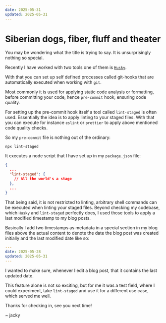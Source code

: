 ```yaml
---
date: 2025-05-31
updated: 2025-05-31
---
```


# Siberian dogs, fiber, fluff and theater

You may be wondering what the title is trying to say. It is unsurprisingly nothing so special.

Recently I have worked with two tools one of them is [`Husky`](https://typicode.github.io/husky/).

With that you can set up self defined processes called git-hooks that are automatically executed when working with `git`.

Most commonly it is used for applying static code analysis or formatting, before committing your code, hence `pre-commit` hook, ensuring code quality.

For setting up the pre-commit hook itself a tool called `lint-staged` is often used. Essentially the idea is to apply linting to your staged files. With that you can execute for instance `eslint` or `prettier` to apply above mentioned code quality checks.

So my `pre-commit` file is nothing out of the ordinary:

```
npx lint-staged
```

It executes a node script that I have set up in my `package.json` file:

```json
{
  ...
  "lint-staged": {
    // All the world's a stage
  },
  ...
}
```

That being said, it is not restricted to linting, arbitrary shell commands can be executed when linting your staged files.
Beyond checking my codebase, which `Husky` and `lint-staged` perfectly does, I used those tools to apply a last modified timestamp to my blog posts.

Basically I add two timestamps as metadata in a special section in my blog files above the actual content to denote the date the blog post was created initially and the last modified date like so:

```yaml
---
date: 2025-05-28
updated: 2025-05-31
---
```

I wanted to make sure, whenever I edit a blog post, that it contains the last updated date.

This feature alone is not so exciting, but for me it was a test field, where I could experiment, take `lint-staged` and use it for a different use case, which served me well.

Thanks for checking in, see you next time!


~ jacky
